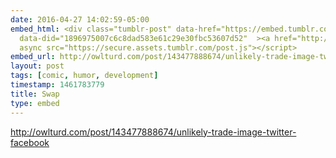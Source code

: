 ```yaml
---
date: 2016-04-27 14:02:59-05:00
embed_html: <div class="tumblr-post" data-href="https://embed.tumblr.com/embed/post/7VRNrWgUWz5Bz0nWM-zj7Q/143477888674"
  data-did="1896975007c6c8dad583e61c29e30fbc53607d52"  ><a href="http://owlturd.com/post/143477888674/unlikely-trade-image-twitter-facebook">http://owlturd.com/post/143477888674/unlikely-trade-image-twitter-facebook</a></div><script
  async src="https://secure.assets.tumblr.com/post.js"></script>
embed_url: http://owlturd.com/post/143477888674/unlikely-trade-image-twitter-facebook
layout: post
tags: [comic, humor, development]
timestamp: 1461783779
title: Swap
type: embed
---
```

<div class="tumblr-post" data-href="https://embed.tumblr.com/embed/post/7VRNrWgUWz5Bz0nWM-zj7Q/143477888674" data-did="1896975007c6c8dad583e61c29e30fbc53607d52"  ><a href="http://owlturd.com/post/143477888674/unlikely-trade-image-twitter-facebook">http://owlturd.com/post/143477888674/unlikely-trade-image-twitter-facebook</a></div><script async src="https://secure.assets.tumblr.com/post.js"></script>

